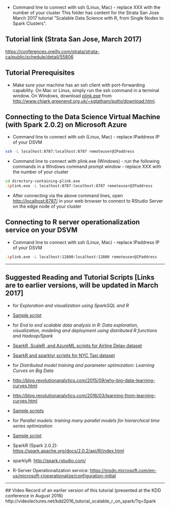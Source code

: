 >
* Command line to connect with ssh (Linux, Mac) - replace XXX with the number of your cluster
This folder has content for the Strata San Jose March 2017 tutorial "Scalable Data Science with R, from Single Nodes to Spark Clusters".

## Tutorial link (Strata San Jose, March 2017)
https://conferences.oreilly.com/strata/strata-ca/public/schedule/detail/55806

## Tutorial Prerequisites
* Make sure your machine has an ssh client with port-forwarding capability. On Mac or Linux, simply run the ssh command in a terminal window.
On Windows, download [plink.exe](https://the.earth.li/~sgtatham/putty/latest/x86/plink.exe)
from http://www.chiark.greenend.org.uk/~sgtatham/putty/download.html.

## Connecting to the Data Science Virtual Machine (with Spark 2.0.2) on Microsoft Azure
* Command line to connect with ssh (Linux, Mac) - replace IPaddress IP of your DSVM
```bash
ssh -L localhost:8787:localhost:8787 remoteuser@IPaddress
```
* Command line to connect with plink.exe (Windows) - run the following commands in a Windows command prompt window - replace XXX with the number of your cluster
```bash
cd directory-containing-plink.exe
.\plink.exe -L localhost:8787:localhost:8787 remoteuser@IPaddress
```
* After connecting via the above command lines, open [http://localhost:8787/](http://localhost:8787/) in your web browser to connect to RStudio Server on the edge node of your cluster

## Connecting to R server operationalization service on your DSVM
* Command line to connect with ssh (Linux, Mac) - replace IPaddress IP of your DSVM
```bash
.\plink.exe -L localhost:12800:localhost:12800 remoteuser@IPaddress
```
<hr>

## Suggested Reading and Tutorial Scripts [Links are to earlier versions, will be updated in March 2017]
* for _Exploration and visualization using SparkSQL and R_
 * [Sample script](https://github.com/Azure/Azure-MachineLearning-DataScience/blob/master/Misc/KDDCup2016/Code/SparkSQL/SparkSQL.R)
* for _End to end scalable data analysis in R: Data exploration, visualization, modeling and deployment using distributed R functions and Hadoop/Spark_
 * [SparkR, ScaleR, and AzureML scripts for Airline Delay dataset](https://github.com/Azure/Azure-MachineLearning-DataScience/tree/master/Misc/KDDCup2016/Code/MRS)
 * [SparkR and sparklyr scripts for NYC Taxi dataset](https://github.com/Azure/Azure-MachineLearning-DataScience/tree/master/Misc/KDDCup2016/Code/SparkR)

* for _Distributed model training and parameter optimization: Learning Curves on Big Data_
 * http://blog.revolutionanalytics.com/2015/09/why-big-data-learning-curves.html
 * http://blog.revolutionanalytics.com/2016/03/learning-from-learning-curves.html
 * [Sample scripts](https://github.com/Azure/Azure-MachineLearning-DataScience/tree/master/Misc/KDDCup2016/Code/learning_curves)

* for _Parallel models: training many parallel models for hierarchical time series optimization_
 * [Sample script](https://github.com/Azure/Azure-MachineLearning-DataScience/tree/master/Misc/StrataSanJose2017/Code/UseCaseHTS)

* SparkR (Spark 2.0.2): https://spark.apache.org/docs/2.0.2/api/R/index.html

* sparklyR: http://spark.rstudio.com/

* R-Server Operationalization service: https://msdn.microsoft.com/en-us/microsoft-r/operationalize/configuration-initial
<hr>
## Video Record of an earlier version of this tutorial (presented at the KDD conference in August 2016)
http://videolectures.net/kdd2016_tutorial_scalable_r_on_spark/?q=Spark
